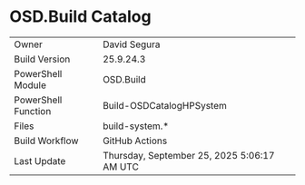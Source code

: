 ﻿# OSD.Build Catalog

| | |
|-|-|
| Owner | David Segura |
| Build Version | 25.9.24.3 |
| PowerShell Module | OSD.Build |
| PowerShell Function | Build-OSDCatalogHPSystem |
| Files | build-system.* |
| Build Workflow | GitHub Actions |
| Last Update | Thursday, September 25, 2025 5:06:17 AM UTC |
